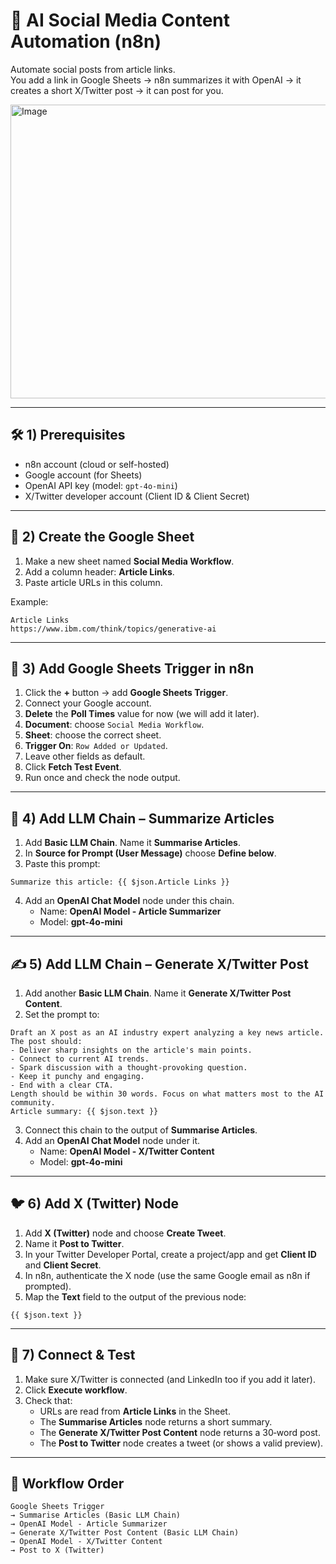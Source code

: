 # 🤖 AI Social Media Content Automation (n8n)

Automate social posts from article links.  
You add a link in Google Sheets → n8n summarizes it with OpenAI → it creates a short X/Twitter post → it can post for you.

<img width="955" height="470" alt="Image" src="https://github.com/user-attachments/assets/12b995ba-90d4-4153-afe5-10743e93e61f" />

---

## 🛠️ 1) Prerequisites
- n8n account (cloud or self-hosted)
- Google account (for Sheets)
- OpenAI API key (model: `gpt-4o-mini`)
- X/Twitter developer account (Client ID & Client Secret)

---

## 📑 2) Create the Google Sheet
1. Make a new sheet named **Social Media Workflow**.
2. Add a column header: **Article Links**.
3. Paste article URLs in this column.

Example:

```
Article Links
https://www.ibm.com/think/topics/generative-ai
```
---

## 🔔 3) Add Google Sheets Trigger in n8n
1. Click the **+** button → add **Google Sheets Trigger**.
2. Connect your Google account.
3. **Delete** the **Poll Times** value for now (we will add it later).
4. **Document**: choose `Social Media Workflow`.
5. **Sheet**: choose the correct sheet.
6. **Trigger On**: `Row Added or Updated`.
7. Leave other fields as default.
8. Click **Fetch Test Event**.
9. Run once and check the node output.
---

## 📰 4) Add LLM Chain – Summarize Articles
1. Add **Basic LLM Chain**. Name it **Summarise Articles**.
2. In **Source for Prompt (User Message)** choose **Define below**.
3. Paste this prompt:

```
Summarize this article: {{ $json.Article Links }}
```

4. Add an **OpenAI Chat Model** node under this chain.
   - Name: **OpenAI Model - Article Summarizer**
   - Model: **gpt-4o-mini**
---

## ✍️ 5) Add LLM Chain – Generate X/Twitter Post
1. Add another **Basic LLM Chain**. Name it **Generate X/Twitter Post Content**.
2. Set the prompt to:

```
Draft an X post as an AI industry expert analyzing a key news article. The post should:
- Deliver sharp insights on the article's main points.
- Connect to current AI trends.
- Spark discussion with a thought-provoking question.
- Keep it punchy and engaging.
- End with a clear CTA.
Length should be within 30 words. Focus on what matters most to the AI community.
Article summary: {{ $json.text }}
```

3. Connect this chain to the output of **Summarise Articles**.
4. Add an **OpenAI Chat Model** node under it.
   - Name: **OpenAI Model - X/Twitter Content**
   - Model: **gpt-4o-mini**
---

## 🐦 6) Add X (Twitter) Node
1. Add **X (Twitter)** node and choose **Create Tweet**.
2. Name it **Post to Twitter**.
3. In your Twitter Developer Portal, create a project/app and get **Client ID** and **Client Secret**.
4. In n8n, authenticate the X node (use the same Google email as n8n if prompted).
5. Map the **Text** field to the output of the previous node:

```
{{ $json.text }}
```
---

## 🧪 7) Connect & Test
1. Make sure X/Twitter is connected (and LinkedIn too if you add it later).
2. Click **Execute workflow**.
3. Check that:
   - URLs are read from **Article Links** in the Sheet.
   - The **Summarise Articles** node returns a short summary.
   - The **Generate X/Twitter Post Content** node returns a 30‑word post.
   - The **Post to Twitter** node creates a tweet (or shows a valid preview).

---

## 🔗 Workflow Order 
```
Google Sheets Trigger
→ Summarise Articles (Basic LLM Chain)
→ OpenAI Model - Article Summarizer
→ Generate X/Twitter Post Content (Basic LLM Chain)
→ OpenAI Model - X/Twitter Content
→ Post to X (Twitter)
```

